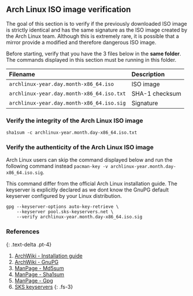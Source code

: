 ## Arch Linux ISO image verification

The goal of this section is to verify if the previously downloaded ISO image is strictly identical and has the same signature as the ISO image created by the Arch Linux team. Although this is extremely rare, it is possible that a mirror provide a modified and therefore dangerous ISO image.

Before starting, verify that you have the 3 files below in the **same folder**. The commands displayed in this section must be running in this folder.

| Filename                                  | Description    |
| :---------------------------------------- | :------------- |
| `archlinux-year.day.month-x86_64.iso`     | ISO image      |
| `archlinux-year.day.month-x86_64.iso.txt` | SHA-1 checksum |
| `archlinux-year.day.month-x86_64.iso.sig` | Signature      |

### Verify the integrity of the Arch Linux ISO image

```
sha1sum -c archlinux-year.month.day-x86_64.iso.txt
```

### Verify the authenticity of the Arch Linux ISO image

Arch Linux users can skip the command displayed below and run the following command instead `pacman-key -v archlinux-year.month.day-x86_64.iso.sig`.

This command differ from the official Arch Linux installation guide. The keyserver is explicitly declared as we dont know the GnuPG default keyserver configured by your Linux distribution.

```
gpg --keyserver-options auto-key-retrieve \
    --keyserver pool.sks-keyservers.net \
    --verify archlinux-year.month.day-x86_64.iso.sig
```

### References
{: .text-delta .pt-4}

1. [ArchWiki - Installation guide](https://wiki.archlinux.org/index.php/Installation_guide#Verify_signature)
1. [ArchWiki - GnuPG](https://wiki.archlinux.org/index.php/GnuPG#Use_a_keyserver)
1. [ManPage - Md5sum](https://jlk.fjfi.cvut.cz/arch/manpages/man/core/coreutils/md5sum.1.en)
1. [ManPage - Sha1sum](https://jlk.fjfi.cvut.cz/arch/manpages/man/core/coreutils/sha1sum.1.en)
1. [ManPage - Gpg](https://jlk.fjfi.cvut.cz/arch/manpages/man/core/gnupg/gpg.1.en)
1. [SKS keyservers](https://sks-keyservers.net/)
{: .fs-3}

